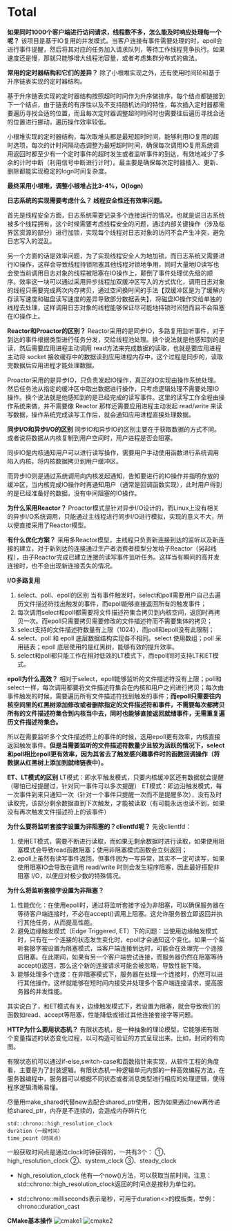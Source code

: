 # Total 
**如果同时1000个客户端进行访问请求，线程数不多，怎么能及时响应处理每一个呢？**
该项目是基于IO复用的并发模式。当客户连接有事件需要处理的时，epoll会进行事件提醒，然后将其对应的任务加入请求队列，等待工作线程竞争执行。如果速度还是慢，那就只能够增大线程池容量，或者考虑集群分布式的做法。

**常用的定时器结构和它们的差异？**
除了小根堆实现之外，还有使用时间轮和基于升序链表实现的定时器结构。

基于升序链表实现的定时器结构按照超时时间作为升序做排序，每个结点都链接到下一个结点，由于链表的有序性以及不支持随机访问的特性，每次插入定时器都需要遍历寻找合适的位置，而且每次定时器调整超时时间时也需要往后遍历寻找合适的位置进行挪动，遍历操作效率较低。

小根堆实现的定时器结构，每次取堆头都是最短超时时间，能够利用IO复用的超时选项，每次的计时间隔动态调整为最短超时时间，确保每次调用IO复用系统调用返回时都至少有一个定时事件的超时发生或者监听事件的到达，有效地减少了多余的计时中断（利用信号中断进行计时）。最主要是确保每次定时器插入、更新、删除都能实现稳定的logn时间复杂度。

**最终采用小根堆，调整小根堆占比3-4%，O(logn)**

**日志系统的实现需要考虑什么？
线程安全性还有效率问题。**

首先是线程安全方面，日志系统需要记录多个连接运行的情况，也就是说日志系统被多个线程拥有，这个时候需要考虑线程安全的问题，通过内部关键操作（涉及临界区资源的部分）进行加锁，实现每个线程对日志对象的访问不会产生冲突，避免日志写入的混乱。

另一个方面的话是效率问题，为了实现线程安全人为地加锁，而日志系统又需要进行IO操作，这样会导致线程持锁阻塞其他线程对锁地争用，同时大量地IO读写也会使当前调用日志对象的线程被阻塞在IO操作上，颠倒了事件处理优先级的顺序。效率这一块可以通过采用异步线程加双缓冲区写入的方式优化，调用日志对象的线程只需要完成两次内存拷贝，通过空间换时间的手法【双缓冲区是为了缓解内存读写速度和磁盘读写速度的差异导致部分数据丢失】，将磁盘IO操作交给单独的线程去处理，这样调用日志对象的线程能够保证尽可能地持锁时间短而且不会阻塞在IO操作上。

**Reactor和Proactor的区别？**
Reactor采用的是同步IO，多路复用监听事件，对于到达的事件根据类型进行任务分发，交给线程池处理。换个说法就是他感知到的是读，然后需要应用进程主动调用 read方法来完成数据的读取，也就是要应用进程主动将 socket 接收缓存中的数据读到应用进程内存中，这个过程是同步的，读取完数据后应用进程才能处理数据。

Proactor采用的是异步IO，只负责发起IO操作，真正的IO实现由操作系统处理。然后任务池从指定的缓冲区中取出数据进行操作，只考虑逻辑处理不需要处理IO操作。换个说法就是他感知到的是已经完成的读写事件。这里的读写工作全程由操作系统来做，并不需要像 Reactor 那样还需要应用进程主动发起 read/write 来读写数据，操作系统完成读写工作后，就会通知应用进程直接处理数据。

**同步I/O和异步I/O的区别**
同步IO和异步IO的区别主要在于获取数据的方式不同。或者说将数据从内核复制到用户空间时，用户进程是否会阻塞。

同步IO是内核通知用户可以进行读写操作，需要用户手动使用函数进行系统调用陷入内核，将内核数据拷贝到用户缓冲区。

而异步IO则是通过系统调用向内核发起通知，告知要进行的IO操作并指明存放的缓冲区，当内核完成IO操作时再通知用户（通常是回调函数实现），此时用户得到的是已经准备好的数据，没有中间阻塞的IO操作。

**为什么采用Reactor？**
Proactor模式是针对异步I/O设计的，而Linux上没有相关的异步I/O系统调用，只能通过主线程进行同步I/O进行模拟，实现的意义不大，所以便直接采用了Reactor模型。

**有什么优化方案？**
采用多Reactor模型，主线程只负责新连接到达的监听以及新连接的建立，对于新到达的连接通过生产者消费者模型分发给子Reactor（另起线程），由子Reactor完成已建立连接的读写事件监听任务。这样当有瞬间的高并发连接时，也不会出现新连接丢失的情况。

**I/O多路复用**
1. select、poll、epoll的区别
当有事件触发时，select和poll需要用户自己去遍历文件描述符找出触发的事件，而epoll能够直接返回所有的触发事件；
2. 每次调用select和poll都需要将文件描述符集合拷贝到内核空间，返回时再拷贝一次。而epoll只需要拷贝需要修改的文件描述符而不需要集体的拷贝；
3. select支持的文件描述符数量有上限（1024），而poll和epoll没有此限制；
4. select、poll 和 epoll 底层数据结构实现各不相同。select 使用数组；poll 采用链表；epoll 底层使用的是红黑树，能够有效的提升效率。
5. select和poll都只能工作在相对低效的LT模式下，而epoll同时支持LT和ET模式。

**epoll为什么高效？**
相对于select，epoll能够监听的文件描述符没有上限；poll和select一样，每次调用都要将文件描述符集合在内核和用户之间进行拷贝；每次由事件触发的时候，需要遍历所有文件描述符找到触发的事件；**而epoll只需要往内核空间里的红黑树添加修改或者删除指定的文件描述符和事件，不需要每次都拷贝所有的文件描述符集合到内核当中去，同时也能够直接返回就绪事件，无需重复遍历文件描述符集合。**

所以在需要监听多个文件描述符上的事件的时候，选用epoll更有效率，内核直接返回触发事件。**但是当需要监听的文件描述符数量少且较为活跃的情况下，select和poll相比epoll更有效率，因为其省去了触发感兴趣事件时的函数回调操作（将数据从红黑树上添加到就绪链表中）。**

**ET、LT模式的区别**
LT模式：即水平触发模式，只要内核缓冲区还有数据就会提醒（哪怕已经提醒过，针对同一事件可以多次提醒）
ET模式：即边沿触发模式，每一次事件到来只通知一次（针对一个事件只提醒一次而不是提醒多次），没有及时读取完，该部分剩余数据直到下次触发，才能被读取（有可能永远也读不到，如果没有再次触发文件描述符上的该事件）

**为什么要将监听套接字设置为非阻塞的？clientfd呢？**
先说clientfd：
1. 使用ET模式，需要不断进行读取，而如果无剩余数据时进行读取，如果使用阻塞模式会导致read函数阻塞；使用非阻塞模式函数会立刻返回；
2. epoll上虽然有读写事件返回，但事件因为一写异常，其实不一定可读写，如果使用阻塞IO会导致在调用 read/write 时则会发生程序阻塞，因此最好搭配非阻塞 I/O，以便应对极少数的特殊情况。

**为什么将监听套接字设置为非阻塞？**
1. 性能优化：在使用epoll时，通过将监听套接字设为非阻塞，可以确保服务器在等待客户端连接时，不必在accept()调用上阻塞。这允许服务器立即返回并执行其他任务，从而提高性能。
2. 避免边缘触发模式（Edge Triggered, ET）下的问题：当使用边缘触发模式时，只有在一个连接的状态发生变化时，epoll才会通知这个变化。如果一个监听套接字被设置为阻塞模式，当客户端连接到达时，可能会在处理完一个连接后阻塞。在此期间，如果有另一个客户端尝试连接，而服务器仍然在阻塞等待accept()返回，那么这个新的连接请求可能会被忽略，导致性能下降。
3. 能够处理多个连接：在非阻塞模式下，服务器在处理一个连接时，仍然可以进行其他操作。这样就能够在短时间内接受并处理多个客户端连接请求，提高服务器的并发性能。

其实说白了，和ET模式有关，边缘触发模式下，若设置为阻塞，就会导致我们的函数如read、accept等阻塞，性能降低或错过其他连接套接字等问题。

**HTTP为什么要用状态机？**
有限状态机，是一种抽象的理论模型，它能够把有限个变量描述的状态变化过程，以可构造可验证的方式呈现出来。比如，封闭的有向图。

有限状态机可以通过if-else,switch-case和函数指针来实现，从软件工程的角度看，主要是为了封装逻辑。有限状态机一种逻辑单元内部的一种高效编程方法，在服务器编程中，服务器可以根据不同状态或者消息类型进行相应的处理逻辑，使得程序逻辑清晰易懂。



尽量用make_shared代替new去配合shared_ptr使用，因为如果通过new再传递给shared_ptr，内存是不连续的，会造成内存碎片化

    std::chrono::high_resolution_clock
    duration（一段时间）
    time_point（时间点）
一般获取时间点是通过clock时钟获得的，一共有3个：
    ①、high_resolution_clock
    ②、system_clock
    ③、steady_clock

* high_resolution_clock
他有一个now()方法，可以获取当前时间。注意：std::chrono::high_resolution_clock返回的时间点是按秒为单位的。

* std::chrono::milliseconds表示毫秒，可用于duration<>的模板类，举例：chrono::duration_cast<milliseconds>


**CMake基本操作**
![cmake1](./cmake1.png)
![cmake2](./cmake2.png)